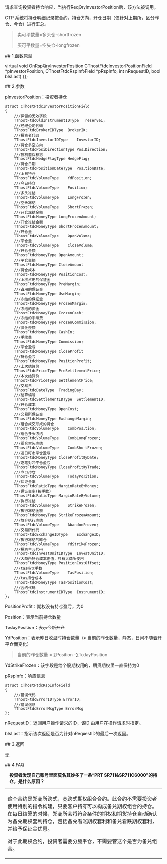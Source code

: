 <p>请求查询投资者持仓响应，当执行ReqQryInvestorPosition后，该方法被调用。</p>
<p>CTP 系统将持仓明细记录按合约，持仓方向，开仓日期（仅针对上期所，区分昨仓、今仓）进行汇总。</p>
<blockquote>
<p>卖可平数量=多头仓-shortfrozen</p>
<p>买可平数量=空头仓-longfrozen</p>
</blockquote>
<span class="anchor" id="00483d6f-cdda-49e3-81c8-88de753c896b"></span>
## 1.函数原型
<p>virtual void OnRspQryInvestorPosition(CThostFtdcInvestorPositionField *pInvestorPosition, CThostFtdcRspInfoField *pRspInfo, int nRequestID, bool bIsLast) {};</p>
<span class="anchor" id="5a9763ca-485c-4243-af2a-7f8fc47bd2b4"></span>
## 2.参数
<p>pInvestorPosition：投资者持仓</p>
<pre><code>struct CThostFtdcInvestorPositionField
{
    ///保留的无效字段
    TThostFtdcOldInstrumentIDType   reserve1;
    ///经纪公司代码
    TThostFtdcBrokerIDType  BrokerID;
    ///投资者代码
    TThostFtdcInvestorIDType    InvestorID;
    ///持仓多空方向
    TThostFtdcPosiDirectionType PosiDirection;
    ///投机套保标志
    TThostFtdcHedgeFlagType HedgeFlag;
    ///持仓日期
    TThostFtdcPositionDateType  PositionDate;
    ///上日持仓
    TThostFtdcVolumeType    YdPosition;
    ///今日持仓
    TThostFtdcVolumeType    Position;
    ///多头冻结
    TThostFtdcVolumeType    LongFrozen;
    ///空头冻结
    TThostFtdcVolumeType    ShortFrozen;
    ///开仓冻结金额
    TThostFtdcMoneyType LongFrozenAmount;
    ///开仓冻结金额
    TThostFtdcMoneyType ShortFrozenAmount;
    ///开仓量
    TThostFtdcVolumeType    OpenVolume;
    ///平仓量
    TThostFtdcVolumeType    CloseVolume;
    ///开仓金额
    TThostFtdcMoneyType OpenAmount;
    ///平仓金额
    TThostFtdcMoneyType CloseAmount;
    ///持仓成本
    TThostFtdcMoneyType PositionCost;
    ///上次占用的保证金
    TThostFtdcMoneyType PreMargin;
    ///占用的保证金
    TThostFtdcMoneyType UseMargin;
    ///冻结的保证金
    TThostFtdcMoneyType FrozenMargin;
    ///冻结的资金
    TThostFtdcMoneyType FrozenCash;
    ///冻结的手续费
    TThostFtdcMoneyType FrozenCommission;
    ///资金差额
    TThostFtdcMoneyType CashIn;
    ///手续费
    TThostFtdcMoneyType Commission;
    ///平仓盈亏
    TThostFtdcMoneyType CloseProfit;
    ///持仓盈亏
    TThostFtdcMoneyType PositionProfit;
    ///上次结算价
    TThostFtdcPriceType PreSettlementPrice;
    ///本次结算价
    TThostFtdcPriceType SettlementPrice;
    ///交易日
    TThostFtdcDateType  TradingDay;
    ///结算编号
    TThostFtdcSettlementIDType  SettlementID;
    ///开仓成本
    TThostFtdcMoneyType OpenCost;
    ///交易所保证金
    TThostFtdcMoneyType ExchangeMargin;
    ///组合成交形成的持仓
    TThostFtdcVolumeType    CombPosition;
    ///组合多头冻结
    TThostFtdcVolumeType    CombLongFrozen;
    ///组合空头冻结
    TThostFtdcVolumeType    CombShortFrozen;
    ///逐日盯市平仓盈亏
    TThostFtdcMoneyType CloseProfitByDate;
    ///逐笔对冲平仓盈亏
    TThostFtdcMoneyType CloseProfitByTrade;
    ///今日持仓
    TThostFtdcVolumeType    TodayPosition;
    ///保证金率
    TThostFtdcRatioType MarginRateByMoney;
    ///保证金率(按手数)
    TThostFtdcRatioType MarginRateByVolume;
    ///执行冻结
    TThostFtdcVolumeType    StrikeFrozen;
    ///执行冻结金额
    TThostFtdcMoneyType StrikeFrozenAmount;
    ///放弃执行冻结
    TThostFtdcVolumeType    AbandonFrozen;
    ///交易所代码
    TThostFtdcExchangeIDType    ExchangeID;
    ///执行冻结的昨仓
    TThostFtdcVolumeType    YdStrikeFrozen;
    ///投资单元代码
    TThostFtdcInvestUnitIDType  InvestUnitID;
    ///大商所持仓成本差值，只有大商所使用
    TThostFtdcMoneyType PositionCostOffset;
    ///tas持仓手数
    TThostFtdcVolumeType    TasPosition;
    ///tas持仓成本
    TThostFtdcMoneyType TasPositionCost;
    ///合约代码
    TThostFtdcInstrumentIDType  InstrumentID;
};
</code></pre>
<p>PositionProfit：期权没有持仓盈亏，为0</p>
<p>Position：表示当前持仓数量</p>
<p>TodayPosition：表示今新开仓</p>
<p>YdPosition：表示昨日收盘时持仓数量（≠ 当前的昨仓数量，静态，日间不随着开平仓而变化）</p>
<blockquote>
<p>当前的昨仓数量 = ∑Position -∑TodayPosition</p>
</blockquote>
<p>YdStrikeFrozen：该字段是给个股期权用的，期货期权里一直保持为0</p>
<p>pRspInfo：响应信息</p>
<pre><code>struct CThostFtdcRspInfoField
{
    ///错误代码
    TThostFtdcErrorIDType ErrorID;
    ///错误信息
    TThostFtdcErrorMsgType ErrorMsg;
};
</code></pre>
<p>nRequestID：返回用户操作请求的ID，该ID 由用户在操作请求时指定。</p>
<p>bIsLast：指示该次返回是否为针对nRequestID的最后一次返回。</p>
<span class="anchor" id="96e34170-5116-4b3c-b6f5-f97a730b26de"></span>
## 3.返回
<p>无</p>
<span class="anchor" id="155d2306-4562-4321-a822-7d9de973af34"></span>
## 4.FAQ
<p><div class="region_i"><p class="region_header" id="region_header_1" style="padding-left: 1em;font-weight : bold;text-indent: 0px;text-align: left;">投资者发现自己账号里面莫名其妙多了一条“PRT SR711&amp;SR711C6000"的持仓，是什么原因？</p><div class="region_panel" id="region_panel_1" style="display:block;"><table><tr><td>
<p>这个合约是郑商所跨式，宽跨式期权组合合约。此合约不需要投资者使用特别的指令构建，只要客户持有可以构成备兑期权组合的持仓。在每日结算的时候，郑商所会将符合条件的期权和期货持仓自动确认为备兑期权套利持仓，包括备兑看涨期权套利和备兑看跌期权套利，并给予保证金优惠。</p>
<p>对于此期权合约，投资者需要分腿平仓，不需要管这个是否为备兑组合。</p>
</td></tr></table>
</div><p class="region_tail" id="region_tail_1" style="border-top-color:transparent;border-bottom-width:0;"></p></div></p>
